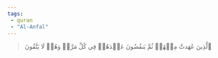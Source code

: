 ```yaml
---
tags: 
 - quran 
 - "Al-Anfal"
---
```


> ٱلَّذِينَ عَٰهَدتَّ مِنۡهُمۡ ثُمَّ يَنقُضُونَ عَهۡدَهُمۡ فِي كُلِّ مَرَّةٖ وَهُمۡ لَا يَتَّقُونَ
